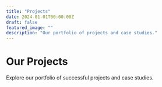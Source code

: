 ```yaml
---
title: "Projects"
date: 2024-01-01T00:00:00Z
draft: false
featured_image: ""
description: "Our portfolio of projects and case studies."
---
```


# Our Projects

Explore our portfolio of successful projects and case studies.
